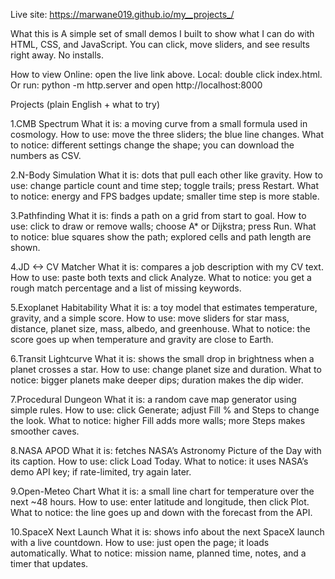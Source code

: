 Live site: https://marwane019.github.io/my__projects_/

What this is
A simple set of small demos I built to show what I can do with HTML, CSS, and JavaScript. You can click, move sliders, and see results right away. No installs.

How to view
Online: open the live link above.
Local: double click index.html. Or run: python -m http.server and open http://localhost:8000

Projects (plain English + what to try)

1.CMB Spectrum
What it is: a moving curve from a small formula used in cosmology.
How to use: move the three sliders; the blue line changes.
What to notice: different settings change the shape; you can download the numbers as CSV.

2.N-Body Simulation
What it is: dots that pull each other like gravity.
How to use: change particle count and time step; toggle trails; press Restart.
What to notice: energy and FPS badges update; smaller time step is more stable.

3.Pathfinding
What it is: finds a path on a grid from start to goal.
How to use: click to draw or remove walls; choose A* or Dijkstra; press Run.
What to notice: blue squares show the path; explored cells and path length are shown.

4.JD <-> CV Matcher
What it is: compares a job description with my CV text.
How to use: paste both texts and click Analyze.
What to notice: you get a rough match percentage and a list of missing keywords.

5.Exoplanet Habitability
What it is: a toy model that estimates temperature, gravity, and a simple score.
How to use: move sliders for star mass, distance, planet size, mass, albedo, and greenhouse.
What to notice: the score goes up when temperature and gravity are close to Earth.

6.Transit Lightcurve
What it is: shows the small drop in brightness when a planet crosses a star.
How to use: change planet size and duration.
What to notice: bigger planets make deeper dips; duration makes the dip wider.

7.Procedural Dungeon
What it is: a random cave map generator using simple rules.
How to use: click Generate; adjust Fill % and Steps to change the look.
What to notice: higher Fill adds more walls; more Steps makes smoother caves.

8.NASA APOD
What it is: fetches NASA’s Astronomy Picture of the Day with its caption.
How to use: click Load Today.
What to notice: it uses NASA’s demo API key; if rate-limited, try again later.

9.Open-Meteo Chart
What it is: a small line chart for temperature over the next ~48 hours.
How to use: enter latitude and longitude, then click Plot.
What to notice: the line goes up and down with the forecast from the API.

10.SpaceX Next Launch
What it is: shows info about the next SpaceX launch with a live countdown.
How to use: just open the page; it loads automatically.
What to notice: mission name, planned time, notes, and a timer that updates.
